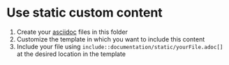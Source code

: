 # Use static custom content

1. Create your [asciidoc](https://asciidoctor.org/docs/asciidoc-writers-guide/) files in this folder
1. Customize the template in which you want to include this content
1. Include your file using `include::documentation/static/yourFile.adoc[]` at the desired location in the template
